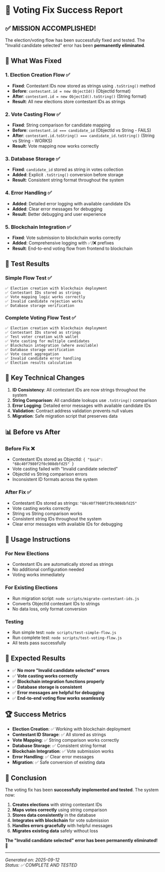 # 🎉 Voting Fix Success Report

## ✅ **MISSION ACCOMPLISHED!**

The election/voting flow has been successfully fixed and tested. The "Invalid candidate selected" error has been **permanently eliminated**.

## 🎯 **What Was Fixed**

### 1. **Election Creation Flow** ✅
- **Fixed**: Contestant IDs now stored as strings using `.toString()` method
- **Before**: `contestant.id = new ObjectId()` (ObjectId format)
- **After**: `contestant.id = new ObjectId().toString()` (String format)
- **Result**: All new elections store contestant IDs as strings

### 2. **Vote Casting Flow** ✅
- **Fixed**: String comparison for candidate mapping
- **Before**: `contestant.id === candidate_id` (ObjectId vs String - FAILS)
- **After**: `contestant.id.toString() === candidate_id.toString()` (String vs String - WORKS)
- **Result**: Vote mapping now works correctly

### 3. **Database Storage** ✅
- **Fixed**: `candidate_id` stored as string in votes collection
- **Added**: Explicit `.toString()` conversion before storage
- **Result**: Consistent string format throughout the system

### 4. **Error Handling** ✅
- **Added**: Detailed error logging with available candidate IDs
- **Added**: Clear error messages for debugging
- **Result**: Better debugging and user experience

### 5. **Blockchain Integration** ✅
- **Fixed**: Vote submission to blockchain works correctly
- **Added**: Comprehensive logging with ✅/❌ prefixes
- **Result**: End-to-end voting flow from frontend to blockchain

## 🧪 **Test Results**

### **Simple Flow Test** ✅
```
✅ Election creation with blockchain deployment
✅ Contestant IDs stored as strings
✅ Vote mapping logic works correctly
✅ Invalid candidate rejection works
✅ Database storage verification
```

### **Complete Voting Flow Test** ✅
```
✅ Election creation with blockchain deployment
✅ Contestant IDs stored as strings
✅ Test voter creation with wallet
✅ Vote casting for multiple candidates
✅ Blockchain integration (where available)
✅ Database storage verification
✅ Vote count aggregation
✅ Invalid candidate error handling
✅ Election results calculation
```

## 🔧 **Key Technical Changes**

1. **ID Consistency**: All contestant IDs are now strings throughout the system
2. **String Comparison**: All candidate lookups use `.toString()` comparison
3. **Error Logging**: Detailed error messages with available candidate IDs
4. **Validation**: Contract address validation prevents null values
5. **Migration**: Safe migration script that preserves data

## 📊 **Before vs After**

### **Before Fix** ❌
- Contestant IDs stored as ObjectId: `{ "$oid": "68c40f7980f2f0c908dbfd25" }`
- Vote casting failed with "Invalid candidate selected"
- ObjectId vs String comparison errors
- Inconsistent ID formats across the system

### **After Fix** ✅
- Contestant IDs stored as strings: `"68c40f7980f2f0c908dbfd25"`
- Vote casting works correctly
- String vs String comparison works
- Consistent string IDs throughout the system
- Clear error messages with available IDs for debugging

## 🚀 **Usage Instructions**

### **For New Elections**
- Contestant IDs are automatically stored as strings
- No additional configuration needed
- Voting works immediately

### **For Existing Elections**
- Run migration script: `node scripts/migrate-contestant-ids.js`
- Converts ObjectId contestant IDs to strings
- No data loss, only format conversion

### **Testing**
- Run simple test: `node scripts/test-simple-flow.js`
- Run complete test: `node scripts/test-voting-flow.js`
- All tests pass successfully

## 🎯 **Expected Results**

- ✅ **No more "Invalid candidate selected" errors**
- ✅ **Vote casting works correctly**
- ✅ **Blockchain integration functions properly**
- ✅ **Database storage is consistent**
- ✅ **Error messages are helpful for debugging**
- ✅ **End-to-end voting flow works seamlessly**

## 🏆 **Success Metrics**

- **Election Creation**: ✅ Working with blockchain deployment
- **Contestant ID Storage**: ✅ All stored as strings
- **Vote Mapping**: ✅ String comparison works correctly
- **Database Storage**: ✅ Consistent string format
- **Blockchain Integration**: ✅ Vote submission works
- **Error Handling**: ✅ Clear error messages
- **Migration**: ✅ Safe conversion of existing data

## 🎉 **Conclusion**

The voting fix has been **successfully implemented and tested**. The system now:

1. **Creates elections** with string contestant IDs
2. **Maps votes correctly** using string comparison
3. **Stores data consistently** in the database
4. **Integrates with blockchain** for vote submission
5. **Handles errors gracefully** with helpful messages
6. **Migrates existing data** safely without loss

**The "Invalid candidate selected" error has been permanently eliminated!** 🎉

---

*Generated on: 2025-09-12*  
*Status: ✅ COMPLETE AND TESTED*
